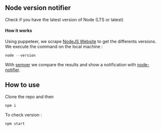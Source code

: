 ## Node version notifier

Check if you have the latest version of Node (LTS or latest)

#### How it works

Using puppeteer, we scrape [NodeJS Website](nodejs.org) to get the differents versions.
We execute the command on the local machine :

```javascript
node --version
```
With [semver](https://www.npmjs.com/package/semver) we compare the results and show a notification with [node-notifier](https://www.npmjs.com/package/node-notifier).

## How to use

Clone the repo and then

```javascript
npm i 
```

To check version :

```javascript
npm start
```
